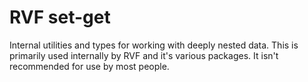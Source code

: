 # RVF set-get

Internal utilities and types for working with deeply nested data.
This is primarily used internally by RVF and it's various packages.
It isn't recommended for use by most people.
